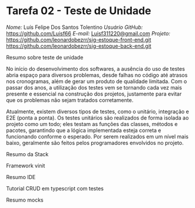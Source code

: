 # Tarefa 02 - Teste de Unidade

*Nome:* Luís Felipe Dos Santos Tolentino
*Usuário GitHub:* https://github.com/Luisf66
*E-mail:* Luisf311220@gmail.com
*Projeto:* https://github.com/leonardobezrr/sig-estoque-front-end.git
           https://github.com/leonardobezrr/sig-estoque-back-end.git



Resumo sobre teste de unidade

No início do desenvolvimento dos softwares, a ausência do uso de testes abria espaço para diversos problemas, desde falhas no código até atrasos nos cronogramas, além de gerar um produto de qualidade limitada. Com o passar dos anos, a utilização dos testes vem se tornando cada vez mais presente e essencial na construção dos projetos, justamente para evitar que os problemas não sejam tratados corretamente.

Atualmente, existem diversos tipos de testes, como o unitário, integração e E2E (ponta a ponta). Os testes unitários são realizados de forma isolada ao projeto como um todo; eles testam as funções das classes, métodos e pacotes, garantindo que a lógica implementada esteja correta e funcionando conforme o esperado. Por serem realizados em um nível mais baixo, geralmente são feitos pelos programadores envolvidos no projeto.

Resumo da Stack



Framework vinit

Resumo IDE

Tutorial CRUD em typescript com testes

Resumo mocks